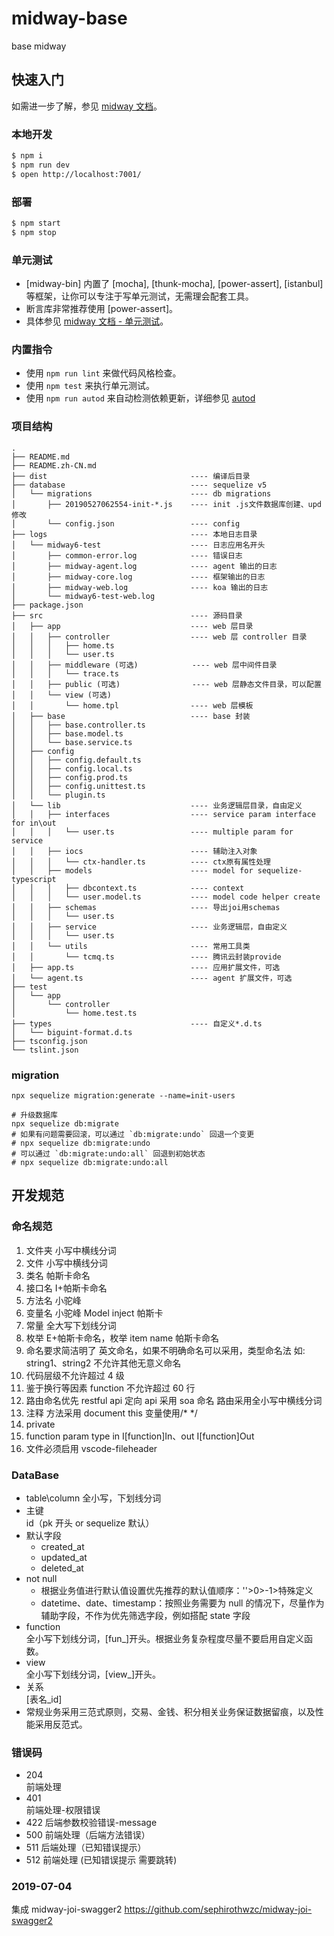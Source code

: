 # midway-base

base midway

## 快速入门

<!-- 在此次添加使用文档 -->

如需进一步了解，参见 [midway 文档][midway]。

### 本地开发

```bash
$ npm i
$ npm run dev
$ open http://localhost:7001/
```

### 部署

```bash
$ npm start
$ npm stop
```

### 单元测试

- [midway-bin] 内置了 [mocha], [thunk-mocha], [power-assert], [istanbul] 等框架，让你可以专注于写单元测试，无需理会配套工具。
- 断言库非常推荐使用 [power-assert]。
- 具体参见 [midway 文档 - 单元测试](https://eggjs.org/zh-cn/core/unittest)。

### 内置指令

- 使用 `npm run lint` 来做代码风格检查。
- 使用 `npm test` 来执行单元测试。
- 使用 `npm run autod` 来自动检测依赖更新，详细参见 [autod](https://www.npmjs.com/package/autod)

[midway]: https://midwayjs.org

### 项目结构

```项目结构
.
├── README.md
├── README.zh-CN.md
├── dist                                ---- 编译后目录
├── database                            ---- sequelize v5
│   └── migrations                      ---- db migrations
│       ├── 20190527062554-init-*.js    ---- init .js文件数据库创建、upd 修改
│       └── config.json                 ---- config
├── logs                                ---- 本地日志目录
│   └── midway6-test                    ---- 日志应用名开头
│       ├── common-error.log            ---- 错误日志
│       ├── midway-agent.log            ---- agent 输出的日志
│       ├── midway-core.log             ---- 框架输出的日志
│       ├── midway-web.log              ---- koa 输出的日志
│       └── midway6-test-web.log
├── package.json
├── src                                 ---- 源码目录
│   ├── app                             ---- web 层目录
│   │   ├── controller                  ---- web 层 controller 目录
│   │   │   ├── home.ts
│   │   │   └── user.ts
│   │   ├── middleware (可选)            ---- web 层中间件目录
│   │   │   └── trace.ts
│   │   ├── public (可选)                ---- web 层静态文件目录，可以配置
│   │   └── view (可选)
│   │       └── home.tpl                ---- web 层模板
│   ├── base                            ---- base 封装
│   │   ├── base.controller.ts
│   │   ├── base.model.ts
│   │   └── base.service.ts
│   ├── config
│   │   ├── config.default.ts
│   │   ├── config.local.ts
│   │   ├── config.prod.ts
│   │   ├── config.unittest.ts
│   │   └── plugin.ts
│   └── lib                             ---- 业务逻辑层目录，自由定义
│   │   ├── interfaces                  ---- service param interface for in\out
│   │   │   └── user.ts                 ---- multiple param for service
│   │   ├── iocs                        ---- 辅助注入对象
│   │   │   └── ctx-handler.ts          ---- ctx原有属性处理
│   │   ├── models                      ---- model for sequelize-typescript
│   │   │   ├── dbcontext.ts            ---- context
│   │   │   └── user.model.ts           ---- model code helper create
│   │   ├── schemas                     ---- 导出joi用schemas
│   │   │   └── user.ts
│   │   ├── service                     ---- 业务逻辑层，自由定义
│   │   │   └── user.ts
│   │   └── utils                       ---- 常用工具类
│   │       └── tcmq.ts                 ---- 腾讯云封装provide
│   ├── app.ts                          ---- 应用扩展文件，可选
│   └── agent.ts                        ---- agent 扩展文件，可选
├── test
│   └── app
│       └── controller
│           └── home.test.ts
├── types                               ---- 自定义*.d.ts
│   └── biguint-format.d.ts
├── tsconfig.json
└── tslint.json
```

### migration

```初始化表结构
npx sequelize migration:generate --name=init-users
```

```执行 migrate 进行数据库变更
# 升级数据库
npx sequelize db:migrate
# 如果有问题需要回滚，可以通过 `db:migrate:undo` 回退一个变更
# npx sequelize db:migrate:undo
# 可以通过 `db:migrate:undo:all` 回退到初始状态
# npx sequelize db:migrate:undo:all
```

## 开发规范

### 命名规范

1. 文件夹 小写中横线分词
2. 文件 小写中横线分词
3. 类名 帕斯卡命名
4. 接口名 I+帕斯卡命名
5. 方法名 小驼峰
6. 变量名 小驼峰 Model inject 帕斯卡
7. 常量 全大写下划线分词
8. 枚举 E+帕斯卡命名，枚举 item name 帕斯卡命名
9. 命名要求简洁明了 英文命名，如果不明确命名可以采用，类型命名法 如: string1、string2 不允许其他无意义命名
10. 代码层级不允许超过 4 级
11. 鉴于换行等因素 function 不允许超过 60 行
12. 路由命名优先 restful api 定向 api 采用 soa 命名 路由采用全小写中横线分词
13. 注释 方法采用 document this 变量使用/\* \*/
14. private
15. function param type in I[function]In、out I[function]Out
16. 文件必须启用 vscode-fileheader

### DataBase

- table\column
  全小写，下划线分词
- 主键  
  id（pk 开头 or sequelize 默认）
- 默认字段
  - created_at
  - updated_at
  - deleted_at
- not null
  - 根据业务值进行默认值设置优先推荐的默认值顺序：''>0>-1>特殊定义
  - datetime、date、timestamp：按照业务需要为 null 的情况下，尽量作为辅助字段，不作为优先筛选字段，例如搭配 state 字段
- function  
  全小写下划线分词，[fun_]开头。根据业务复杂程度尽量不要启用自定义函数。
- view  
  全小写下划线分词，[view_]开头。
- 关系  
  [表名_id]
- 常规业务采用三范式原则，交易、金钱、积分相关业务保证数据留痕，以及性能采用反范式。

### 错误码

- 204  
  前端处理
- 401  
  前端处理-权限错误
- 422
  后端参数校验错误-message
- 500
  前端处理（后端方法错误）
- 511
  后端处理（已知错误提示）
- 512
  前端处理 (已知错误提示 需要跳转)

### 2019-07-04

集成 midway-joi-swagger2
https://github.com/sephirothwzc/midway-joi-swagger2
